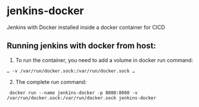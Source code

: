 # jenkins-docker
Jenkins with Docker installed inside a docker container for CICD

## Running jenkins with docker from host:

1. To run the container, you need to add a volume in docker run command:

```
… -v /var/run/docker.sock:/var/run/docker.sock …
```

2. The complete run command:

```
 docker run --name jenkins-docker -p 8080:8080 -v /var/run/docker.sock:/var/run/docker.sock jenkins-docker
```

